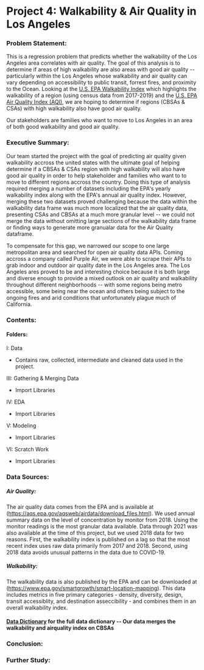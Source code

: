 # Project 4: Walkability & Air Quality in Los Angeles

### Problem Statement:
This is a regression problem that predicts whether the walkability of the Los Angeles area correlates with air quality. The goal of this analysis is to determine if areas of high walkability are also areas with good air quality -- particularly within the Los Angeles whose walkability and air quality can vary depending on accessibility to public transit, forrest fires, and proximity to the Ocean.
Looking at the [U.S. EPA Walkability Index](https://edg.epa.gov/metadata/catalog/search/resource/details.page?uuid=%7B251AFDD9-23A7-4068-9B27-A3048A7E6012%7D) which highlights the walkability of a region (using census data from 2017-2019) and the [U.S. EPA Air Quality Index (AQI)](https://aqs.epa.gov/aqsweb/airdata/download_files.html), we are hoping to determine if regions (CBSAs & CSAs) with high walkability also have good air quality.     

Our stakeholders are families who want to move to Los Angeles in an area of both good walkability and good air quality.

### Executive Summary:
Our team started the project with the goal of predicting air quality given walkability accross the united states with the ultimate goal of helping determine if a CBSAs & CSAs region with high walkability will also have good air quality in order to help stakeholder and families who want to to move to different regions accross the country. Doing this type of analysis required merging a number of datasets including the EPA's yearly walkability index along with the EPA's annual air quality index. However, merging these two datasets proved challenging because the data within the walkability data frame was much more localized that the air quality data, presenting CSAs and CBSAs at a much more granular level -- we could not merge the data without omitting large sections of the walkability data frame or finding ways to generate more granualar data for the Air Quality dataframe.

To compensate for this gap, we narrowed our scope to one large metropolitan area and searched for open air quality data APIs. Coming accross a company called Purple Air, we were able to scrape their APIs to grab indoor and outdoor air quality date in the Los Angeles area. The Los Angeles ares proved to be and interesting choice because it is both large and diverse enough to provide a mixed outlook on air quality and walkability throughout different neighborhoods -- with some regions being metro accessible, some being near the ocean and others being subject to the ongoing fires and arid conditions that unfortunately plague much of California. 



### Contents: 

#### Folders:

I: Data 
- Contains raw, collected, intermediate and cleaned data used in the project.

III: Gathering & Merging Data
- Import Libraries

IV: EDA
- Import Libraries

V: Modeling
- Import Libraries

VI: Scratch Work
- Import Libraries



### Data Sources:
##### Air Quality:
The air quality data comes from the EPA and is available at (https://aqs.epa.gov/aqsweb/airdata/download_files.html). 
We used annual summary data on the level of concentration by monitor from 2018.
Using the monitor readings is the most granular data available.
Data through 2021 was also available at the time of this project, but we used 2018 data for two reasons.
First, the walkability index is published on a lag so that the most recent index uses raw data primarily from 2017 and 2018.
Second, using 2018 data avoids unusual patterns in the data due to COVID-19.

##### Walkability:
The walkability data is also published by the EPA and can be downloaded at (https://www.epa.gov/smartgrowth/smart-location-mapping).
This data includes metrics in five primary categories - density, diversity, design, transit accessiblity, and destination asseccibility - and combines them in an overall walkability index. 

#### [Data Dictionary](https://docs.google.com/spreadsheets/d/1r2PsolJEZtMx6HIJzTZFNOOO5BFDuejNbNi8Xu0Aalg/edit#gid=0) for the full data dictionary -- Our data merges the walkability and airquality index on CBSAs


### Conclusion:



### Further Study:
